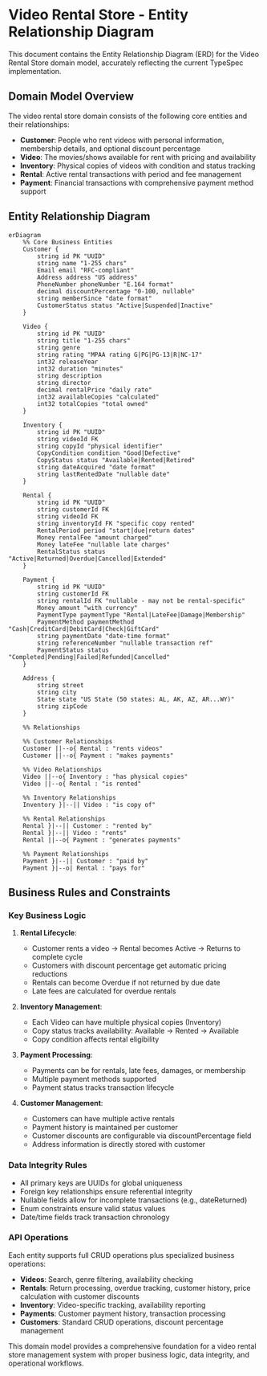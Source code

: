# Video Rental Store - Entity Relationship Diagram

This document contains the Entity Relationship Diagram (ERD) for the Video Rental Store domain model, accurately reflecting the current TypeSpec implementation.

## Domain Model Overview

The video rental store domain consists of the following core entities and their relationships:

- **Customer**: People who rent videos with personal information, membership details, and optional discount percentage
- **Video**: The movies/shows available for rent with pricing and availability
- **Inventory**: Physical copies of videos with condition and status tracking
- **Rental**: Active rental transactions with period and fee management
- **Payment**: Financial transactions with comprehensive payment method support

## Entity Relationship Diagram

```mermaid
erDiagram
    %% Core Business Entities
    Customer {
        string id PK "UUID"
        string name "1-255 chars"
        Email email "RFC-compliant"
        Address address "US address"
        PhoneNumber phoneNumber "E.164 format"
        decimal discountPercentage "0-100, nullable"
        string memberSince "date format"
        CustomerStatus status "Active|Suspended|Inactive"
    }

    Video {
        string id PK "UUID"
        string title "1-255 chars"
        string genre
        string rating "MPAA rating G|PG|PG-13|R|NC-17"
        int32 releaseYear
        int32 duration "minutes"
        string description
        string director
        decimal rentalPrice "daily rate"
        int32 availableCopies "calculated"
        int32 totalCopies "total owned"
    }

    Inventory {
        string id PK "UUID"
        string videoId FK
        string copyId "physical identifier"
        CopyCondition condition "Good|Defective"
        CopyStatus status "Available|Rented|Retired"
        string dateAcquired "date format"
        string lastRentedDate "nullable date"
    }

    Rental {
        string id PK "UUID"
        string customerId FK
        string videoId FK
        string inventoryId FK "specific copy rented"
        RentalPeriod period "start|due|return dates"
        Money rentalFee "amount charged"
        Money lateFee "nullable late charges"
        RentalStatus status "Active|Returned|Overdue|Cancelled|Extended"
    }

    Payment {
        string id PK "UUID"
        string customerId FK
        string rentalId FK "nullable - may not be rental-specific"
        Money amount "with currency"
        PaymentType paymentType "Rental|LateFee|Damage|Membership"
        PaymentMethod paymentMethod "Cash|CreditCard|DebitCard|Check|GiftCard"
        string paymentDate "date-time format"
        string referenceNumber "nullable transaction ref"
        PaymentStatus status "Completed|Pending|Failed|Refunded|Cancelled"
    }

    Address {
        string street
        string city
        State state "US State (50 states: AL, AK, AZ, AR...WY)"
        string zipCode
    }

    %% Relationships

    %% Customer Relationships
    Customer ||--o{ Rental : "rents videos"
    Customer ||--o{ Payment : "makes payments"

    %% Video Relationships
    Video ||--o{ Inventory : "has physical copies"
    Video ||--o{ Rental : "is rented"

    %% Inventory Relationships
    Inventory }|--|| Video : "is copy of"

    %% Rental Relationships
    Rental }|--|| Customer : "rented by"
    Rental }|--|| Video : "rents"
    Rental ||--o{ Payment : "generates payments"

    %% Payment Relationships
    Payment }|--|| Customer : "paid by"
    Payment }|--o| Rental : "pays for"
```

## Business Rules and Constraints

### Key Business Logic

1. **Rental Lifecycle**:

   - Customer rents a video → Rental becomes Active → Returns to complete cycle
   - Customers with discount percentage get automatic pricing reductions
   - Rentals can become Overdue if not returned by due date
   - Late fees are calculated for overdue rentals

2. **Inventory Management**:

   - Each Video can have multiple physical copies (Inventory)
   - Copy status tracks availability: Available → Rented → Available
   - Copy condition affects rental eligibility

3. **Payment Processing**:

   - Payments can be for rentals, late fees, damages, or membership
   - Multiple payment methods supported
   - Payment status tracks transaction lifecycle

4. **Customer Management**:

   - Customers can have multiple active rentals
   - Payment history is maintained per customer
   - Customer discounts are configurable via discountPercentage field
   - Address information is directly stored with customer

### Data Integrity Rules

- All primary keys are UUIDs for global uniqueness
- Foreign key relationships ensure referential integrity
- Nullable fields allow for incomplete transactions (e.g., dateReturned)
- Enum constraints ensure valid status values
- Date/time fields track transaction chronology

### API Operations

Each entity supports full CRUD operations plus specialized business operations:

- **Videos**: Search, genre filtering, availability checking
- **Rentals**: Return processing, overdue tracking, customer history, price calculation with customer discounts
- **Inventory**: Video-specific tracking, availability reporting
- **Payments**: Customer payment history, transaction processing
- **Customers**: Standard CRUD operations, discount percentage management

This domain model provides a comprehensive foundation for a video rental store management system with proper business logic, data integrity, and operational workflows.
